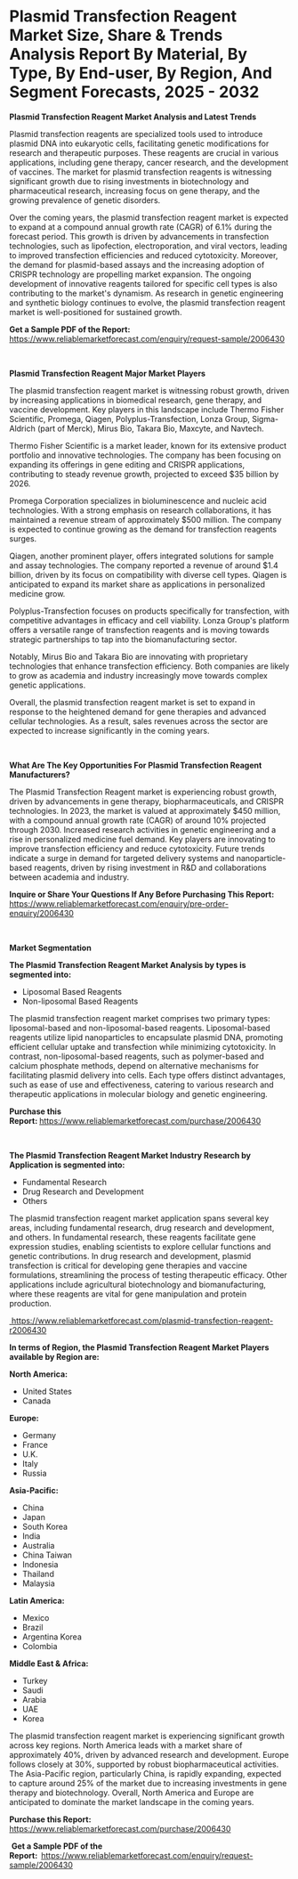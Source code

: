 <p><h1>Plasmid Transfection Reagent Market Size, Share & Trends Analysis Report By Material, By Type, By End-user, By Region, And Segment Forecasts, 2025 - 2032</h1></p><p><strong>Plasmid Transfection Reagent Market Analysis and Latest Trends</strong></p>
<p><p>Plasmid transfection reagents are specialized tools used to introduce plasmid DNA into eukaryotic cells, facilitating genetic modifications for research and therapeutic purposes. These reagents are crucial in various applications, including gene therapy, cancer research, and the development of vaccines. The market for plasmid transfection reagents is witnessing significant growth due to rising investments in biotechnology and pharmaceutical research, increasing focus on gene therapy, and the growing prevalence of genetic disorders.</p><p>Over the coming years, the plasmid transfection reagent market is expected to expand at a compound annual growth rate (CAGR) of 6.1% during the forecast period. This growth is driven by advancements in transfection technologies, such as lipofection, electroporation, and viral vectors, leading to improved transfection efficiencies and reduced cytotoxicity. Moreover, the demand for plasmid-based assays and the increasing adoption of CRISPR technology are propelling market expansion. The ongoing development of innovative reagents tailored for specific cell types is also contributing to the market's dynamism. As research in genetic engineering and synthetic biology continues to evolve, the plasmid transfection reagent market is well-positioned for sustained growth.</p></p>
<p><strong>Get a Sample PDF of the Report:&nbsp;</strong> <a href="https://www.reliablemarketforecast.com/enquiry/request-sample/2006430?utm_campaign=2516&utm_medium=2&utm_source=Github&utm_content=ia&utm_term=16042025&utm_id=plasmid-transfection-reagent">https://www.reliablemarketforecast.com/enquiry/request-sample/2006430</a></p>
<p>&nbsp;</p>
<p><strong>Plasmid Transfection Reagent Major Market Players</strong></p>
<p><p>The plasmid transfection reagent market is witnessing robust growth, driven by increasing applications in biomedical research, gene therapy, and vaccine development. Key players in this landscape include Thermo Fisher Scientific, Promega, Qiagen, Polyplus-Transfection, Lonza Group, Sigma-Aldrich (part of Merck), Mirus Bio, Takara Bio, Maxcyte, and Navtech.</p><p>Thermo Fisher Scientific is a market leader, known for its extensive product portfolio and innovative technologies. The company has been focusing on expanding its offerings in gene editing and CRISPR applications, contributing to steady revenue growth, projected to exceed $35 billion by 2026.</p><p>Promega Corporation specializes in bioluminescence and nucleic acid technologies. With a strong emphasis on research collaborations, it has maintained a revenue stream of approximately $500 million. The company is expected to continue growing as the demand for transfection reagents surges.</p><p>Qiagen, another prominent player, offers integrated solutions for sample and assay technologies. The company reported a revenue of around $1.4 billion, driven by its focus on compatibility with diverse cell types. Qiagen is anticipated to expand its market share as applications in personalized medicine grow.</p><p>Polyplus-Transfection focuses on products specifically for transfection, with competitive advantages in efficacy and cell viability. Lonza Group's platform offers a versatile range of transfection reagents and is moving towards strategic partnerships to tap into the biomanufacturing sector.</p><p>Notably, Mirus Bio and Takara Bio are innovating with proprietary technologies that enhance transfection efficiency. Both companies are likely to grow as academia and industry increasingly move towards complex genetic applications.</p><p>Overall, the plasmid transfection reagent market is set to expand in response to the heightened demand for gene therapies and advanced cellular technologies. As a result, sales revenues across the sector are expected to increase significantly in the coming years.</p></p>
<p>&nbsp;</p>
<p><strong>What Are The Key Opportunities For Plasmid Transfection Reagent Manufacturers?</strong></p>
<p><p>The Plasmid Transfection Reagent market is experiencing robust growth, driven by advancements in gene therapy, biopharmaceuticals, and CRISPR technologies. In 2023, the market is valued at approximately $450 million, with a compound annual growth rate (CAGR) of around 10% projected through 2030. Increased research activities in genetic engineering and a rise in personalized medicine fuel demand. Key players are innovating to improve transfection efficiency and reduce cytotoxicity. Future trends indicate a surge in demand for targeted delivery systems and nanoparticle-based reagents, driven by rising investment in R&D and collaborations between academia and industry.</p></p>
<p><strong>Inquire or Share Your Questions If Any Before Purchasing This Report:</strong> <a href="https://www.reliablemarketforecast.com/enquiry/pre-order-enquiry/2006430?utm_campaign=2516&utm_medium=2&utm_source=Github&utm_content=ia&utm_term=16042025&utm_id=plasmid-transfection-reagent">https://www.reliablemarketforecast.com/enquiry/pre-order-enquiry/2006430</a></p>
<p>&nbsp;</p>
<p><strong>Market Segmentation</strong></p>
<p><strong>The Plasmid Transfection Reagent Market Analysis by types is segmented into:</strong></p>
<p><ul><li>Liposomal Based Reagents</li><li>Non-liposomal Based Reagents</li></ul></p>
<p><p>The plasmid transfection reagent market comprises two primary types: liposomal-based and non-liposomal-based reagents. Liposomal-based reagents utilize lipid nanoparticles to encapsulate plasmid DNA, promoting efficient cellular uptake and transfection while minimizing cytotoxicity. In contrast, non-liposomal-based reagents, such as polymer-based and calcium phosphate methods, depend on alternative mechanisms for facilitating plasmid delivery into cells. Each type offers distinct advantages, such as ease of use and effectiveness, catering to various research and therapeutic applications in molecular biology and genetic engineering.</p></p>
<p><strong>Purchase this Report:&nbsp;</strong><a href="https://www.reliablemarketforecast.com/purchase/2006430?utm_campaign=2516&utm_medium=2&utm_source=Github&utm_content=ia&utm_term=16042025&utm_id=plasmid-transfection-reagent">https://www.reliablemarketforecast.com/purchase/2006430</a></p>
<p>&nbsp;</p>
<p><strong>The Plasmid Transfection Reagent Market Industry Research by Application is segmented into:</strong></p>
<p><ul><li>Fundamental Research</li><li>Drug Research and Development</li><li>Others</li></ul></p>
<p><p>The plasmid transfection reagent market application spans several key areas, including fundamental research, drug research and development, and others. In fundamental research, these reagents facilitate gene expression studies, enabling scientists to explore cellular functions and genetic contributions. In drug research and development, plasmid transfection is critical for developing gene therapies and vaccine formulations, streamlining the process of testing therapeutic efficacy. Other applications include agricultural biotechnology and biomanufacturing, where these reagents are vital for gene manipulation and protein production.</p></p>
<p><a href="https://www.reliablemarketforecast.com/plasmid-transfection-reagent-r2006430?utm_campaign=2516&utm_medium=2&utm_source=Github&utm_content=ia&utm_term=16042025&utm_id=plasmid-transfection-reagent">&nbsp;https://www.reliablemarketforecast.com/plasmid-transfection-reagent-r2006430</a></p>
<p><strong>In terms of Region, the Plasmid Transfection Reagent Market Players available by Region are:</strong></p>
<p>
    <p> <strong> North America: </strong>
        <ul>
            <li>United States</li>
            <li>Canada</li>
        </ul>
        </p> 
    <p> <strong> Europe: </strong>
        <ul>
            <li>Germany</li>
            <li>France</li>
            <li>U.K.</li>
            <li>Italy</li>
            <li>Russia</li>
        </ul>
        </p> 
    <p> <strong> Asia-Pacific: </strong>
        <ul>
            <li>China</li>
            <li>Japan</li>
            <li>South Korea</li>
            <li>India</li>
            <li>Australia</li>
            <li>China Taiwan</li>
            <li>Indonesia</li>
            <li>Thailand</li>
            <li>Malaysia</li>
        </ul>
        </p> 
    <p> <strong> Latin America: </strong>
        <ul>
            <li>Mexico</li>
            <li>Brazil</li>
            <li>Argentina Korea</li>
            <li>Colombia</li>
        </ul>
        </p> 
    <p> <strong> Middle East & Africa: </strong>
        <ul>
            <li>Turkey</li>
            <li>Saudi</li>
            <li>Arabia</li>
            <li>UAE</li>
            <li>Korea</li>
        </ul>
    </p>
    </p>
<p><p>The plasmid transfection reagent market is experiencing significant growth across key regions. North America leads with a market share of approximately 40%, driven by advanced research and development. Europe follows closely at 30%, supported by robust biopharmaceutical activities. The Asia-Pacific region, particularly China, is rapidly expanding, expected to capture around 25% of the market due to increasing investments in gene therapy and biotechnology. Overall, North America and Europe are anticipated to dominate the market landscape in the coming years.</p></p>
<p><strong>Purchase this Report: </strong><a href="https://www.reliablemarketforecast.com/purchase/2006430?utm_campaign=2516&utm_medium=2&utm_source=Github&utm_content=ia&utm_term=16042025&utm_id=plasmid-transfection-reagent">https://www.reliablemarketforecast.com/purchase/2006430</a></p>
<p>&nbsp;<strong>Get a Sample PDF of the Report:&nbsp;&nbsp;</strong><a href="https://www.reliablemarketforecast.com/enquiry/request-sample/2006430?utm_campaign=2516&utm_medium=2&utm_source=Github&utm_content=ia&utm_term=16042025&utm_id=plasmid-transfection-reagent">https://www.reliablemarketforecast.com/enquiry/request-sample/2006430</a></p>
<p><strong></strong></p>
<p><p></p><p></p><p></p></p>